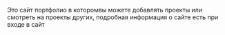 Это сайт портфолио в которомвы можете добавлять проекты или смотреть на проекты других, подробная информация о сайте есть при входе в сайт
